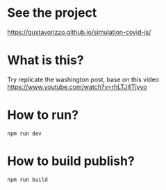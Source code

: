 # See the project
https://gustavorizzo.github.io/simulation-covid-js/

# What is this?

Try replicate the washington post, base on this vídeo https://www.youtube.com/watch?v=rhLTJ4Tjyyo

# How to run?

`npm run dev`

# How to build publish?

`npm run build`

